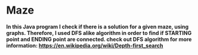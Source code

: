 # Maze


**In this Java program I check if there is a solution for a given maze, using graphs. Therefore, I used DFS alike algorithm in order to find if STARTING point and ENDING point are connected. check out DFS algorithm for more information: https://en.wikipedia.org/wiki/Depth-first_search**


